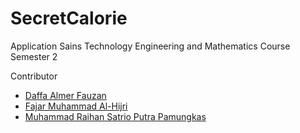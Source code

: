# SecretCalorie

Application Sains Technology Engineering and Mathematics Course  Semester 2 

Contributor
- [Daffa Almer Fauzan](https://github.com/daffaalmerf "Daffa Almer Fauzan")
- [Fajar Muhammad Al-Hijri](https://github.com/fajarmuhamad616 "Fajar Muhammad Al-Hijri")
- [Muhammad Raihan Satrio Putra Pamungkas](https://github.com/satrio-pamungkas "Muhammad Raihan Satrio Putra Pamungkas")
